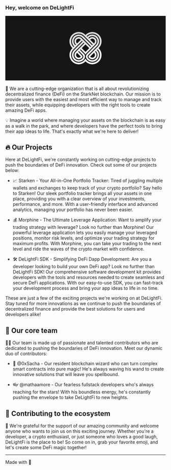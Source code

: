 ### Hey, welcome on DeLightFi

![Illustration with a DeLightFi logo.](./github_banner.png)

🚀 We are a cutting-edge organization that is all about revolutionizing decentralized finance (DeFi) on the StarkNet blockchain. Our mission is to provide users with the easiest and most efficient way to manage and track their assets, while equipping developers with the right tools to create amazing DeFi apps.

💡 Imagine a world where managing your assets on the blockchain is as easy as a walk in the park, and where developers have the perfect tools to bring their app ideas to life. That's exactly what we're here to deliver!

## 🔥 Our Projects

Here at DeLightFi, we're constantly working on cutting-edge projects to push the boundaries of DeFi innovation. Check out some of our projects below:

- 📈 Starken - Your All-in-One Portfolio Tracker: Tired of juggling multiple wallets and exchanges to keep track of your crypto portfolio? Say hello to Starken! Our sleek portfolio tracker brings all your assets in one place, providing you with a clear overview of your investments, performance, and more. With a user-friendly interface and advanced analytics, managing your portfolio has never been easier.

- 💰 Morphine - The Ultimate Leverage Application: Want to amplify your trading strategy with leverage? Look no further than Morphine! Our powerful leverage application lets you easily manage your leveraged positions, monitor risk levels, and optimize your trading strategy for maximum profits. With Morphine, you can take your trading to the next level and ride the waves of the crypto market with confidence.

- 🛠️ DeLightFi SDK - Simplifying DeFi Dapp Development: Are you a developer looking to build your own DeFi app? Look no further than DeLightFi SDK! Our comprehensive software development kit provides developers with the tools and resources needed to create seamless and secure DeFi applications. With our easy-to-use SDK, you can fast-track your development process and bring your app ideas to life in no time.

These are just a few of the exciting projects we're working on at DeLightFi. Stay tuned for more innovations as we continue to push the boundaries of decentralized finance and provide the best solutions for users and developers alike!

## 🍿 Our core team

👨‍💻 Our team is made up of passionate and talented contributors who are dedicated to pushing the boundaries of DeFi innovation. Meet our dynamic duo of contributors:

- 🎩 @0xSacha - Our resident blockchain wizard who can turn complex smart contracts into pure magic! He's always waving his wand to create innovative solutions that will leave you spellbound.

- 👓 @mathaamore - Our fearless fullstack developers who's always reaching for the stars! With his boundless energy, he's constantly pushing the envelope to take DeLightFi to new heights.

## 🦦 Contributing to the ecosystem

🌈 We're grateful for the support of our amazing community and welcome anyone who wants to join us on this exciting journey. Whether you're a developer, a crypto enthusiast, or just someone who loves a good laugh, DeLightFi is the place to be! So come on in, grab your favorite emoji, and let's create some DeFi magic together!

---

Made with 🖤
